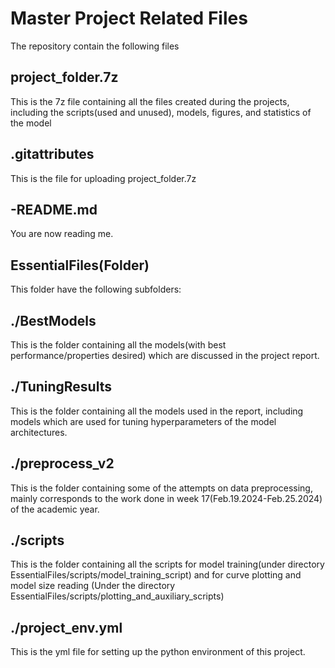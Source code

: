 Master Project Related Files
=================

The repository contain the following files

project_folder.7z
--------

This is the 7z file containing all the files created during the projects, including the scripts(used and unused), models, figures, and statistics of the model

.gitattributes
--------

This is the file for uploading project_folder.7z

-README.md
--------

You are now reading me.

EssentialFiles(Folder)
---------

This folder have the following subfolders:

./BestModels
----
This is the folder containing all the models(with best performance/properties desired) which are discussed in the project report.

./TuningResults
----
This is the folder containing all the models used in the report, including models which are used for tuning hyperparameters of the model architectures.

./preprocess_v2
----
This is the folder containing some of the attempts on data preprocessing, mainly corresponds to the work done in week 17(Feb.19.2024-Feb.25.2024) of the academic year.

./scripts
----
This is the folder containing all the scripts for model training(under directory EssentialFiles/scripts/model_training_script) and for curve plotting and model size reading
(Under the directory EssentialFiles/scripts/plotting_and_auxiliary_scripts)

./project_env.yml
----
This is the yml file for setting up the python environment of this project.
